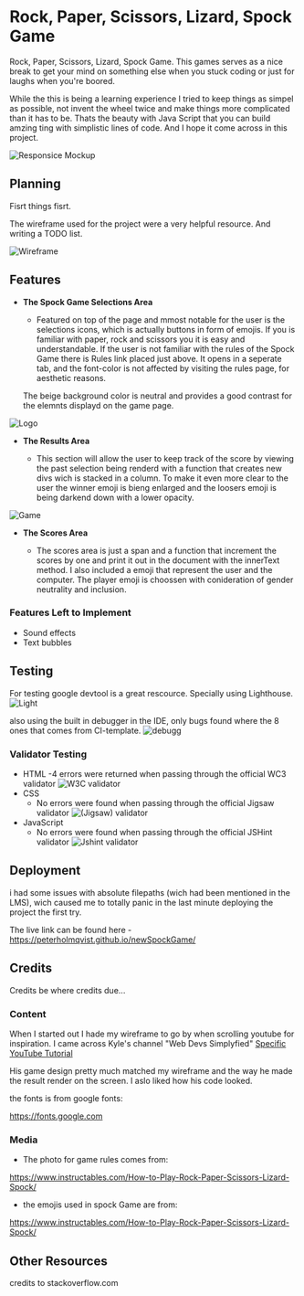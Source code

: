 # Rock, Paper, Scissors, Lizard, Spock Game

Rock, Paper, Scissors, Lizard, Spock Game.  This games serves as a nice break to get your mind on something else when you stuck coding or just for laughs when you're boored.  

While the this is being a learning experience I tried to keep things as simpel as possible, not invent the wheel twice and make things more complicated than it has to be. Thats the beauty with Java Script that you can build amzing ting with simplistic lines of code. And I hope it come across in this project.

![Responsice Mockup](assets/images/responsive.jpg)

## Planning

Fisrt things fisrt. 

The wireframe used for the project were a very helpful resource. And writing  a TODO list.

![Wireframe](assets/images/wireframe.jpg)

## Features 



- __The Spock Game Selections Area__

  - Featured on top of the page and mmost notable for the user is the selections icons, which is actually buttons in form of emojis. If you is familiar with paper, rock and scissors you it is easy and understandable. If the user is not familiar with the rules of the Spock Game there is Rules link  placed just above. It opens in a seperate tab, and the font-color is not affected by visiting the rules page, for aesthetic reasons. 

  The beige background color is neutral and provides a good contrast for the elemnts displayd on the game page. 

![Logo](assets/images/gamearea.png)

- __The Results Area__

  - This section will allow the user to keep track of the score by viewing the past selection being renderd with a function that creates new divs wich is stacked in a column. To make it even more clear to the user the winner emoji is bieng enlarged and the loosers emoji is being darkend down with a lower opacity.

![Game](assets/images/resultarea.jpg)

- __The Scores Area__

  - The scores area is just a span and a function that increment the scores by one and print it out in the document with the innerText method. I also included a emoji that represent the user and the computer. The player emoji is choossen with conideration of gender neutrality and inclusion.



### Features Left to Implement

- Sound effects
- Text bubbles

## Testing 

For testing google devtool is a great rescource. Specially using Lighthouse. 
![Light](assets/images/Lighthouse.jpg)

also using the built in debugger in the IDE, only bugs found where the 8 ones that comes from CI-template.
![debugg](assets/images/debugg.jpg)

### Validator Testing 

- HTML
    -4 errors were returned when passing through the official WC3 validator
    ![W3C validator](assets/images/html-validator.jpg)
- CSS
    - No errors were found when passing through the official Jigsaw validator
    ![(Jigsaw) validator](assets/images/W3C.jpg)
- JavaScript
    - No errors were found when passing through the official JSHint validator 
    ![Jshint validator](assets/images/JShint.jpg)


## Deployment

i had some issues with absolute filepaths (wich had been mentioned in the LMS), wich caused me to totally 
panic in the last minute deploying the project the first try. 

The live link can be found here - https://peterholmqvist.github.io/newSpockGame/


## Credits 

Credits be where credits due...

### Content 

When I started out I hade my wireframe to go by when scrolling youtube for inspiration. I came across Kyle's channel 
"Web Devs Simplyfied"
[Specific YouTube Tutorial](https://youtu.be/1yS-JV4fWqY)

His game design pretty much matched my wireframe and the way he made the result render on the screen. I aslo liked how his code looked.

the fonts is from google fonts:

https://fonts.google.com


### Media

- The photo for game rules comes from: 

https://www.instructables.com/How-to-Play-Rock-Paper-Scissors-Lizard-Spock/

- the emojis used in spock Game are from:

https://www.instructables.com/How-to-Play-Rock-Paper-Scissors-Lizard-Spock/

## Other Resources 

credits to stackoverflow.com